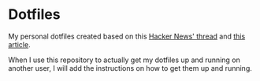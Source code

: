 # Dotfiles

My personal dotfiles created based on this [Hacker News' thread](https://news.ycombinator.com/item?id=11070797) and [this article](https://developer.atlassian.com/blog/2016/02/best-way-to-store-dotfiles-git-bare-repo/).

When I use this repository to actually get my dotfiles up and running on another user, I will add the instructions on how to get them up and running.

